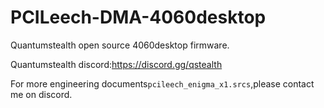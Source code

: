 # PCILeech-DMA-4060desktop
Quantumstealth open source 4060desktop firmware.

Quantumstealth discord:https://discord.gg/qstealth

For more engineering documents`pcileech_enigma_x1.srcs`,please contact me on discord.

